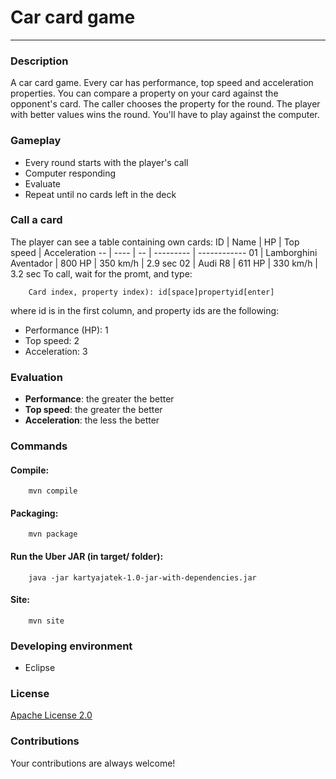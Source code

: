 ﻿# Car card game
-----
### Description
A car card game. Every car has performance, top speed and acceleration properties. You can compare
a property on your card against the opponent's card. The caller chooses the property for the round.
The player with better values wins the round. You'll have to play against the computer.

### Gameplay
* Every round starts with the player's call
* Computer responding
* Evaluate
* Repeat until no cards left in the deck

### Call a card
The player can see a table containing own cards:
ID | Name | HP | Top speed | Acceleration
-- | ---- | -- | --------- | ------------
01 | Lamborghini Aventador | 800 HP | 350 km/h | 2.9 sec
02 | Audi R8 | 611 HP | 330 km/h | 3.2 sec
To call, wait for the promt, and type:

        Card index, property index): id[space]propertyid[enter]

where id is in the first column, and property ids are the following:

* Performance (HP): 1
* Top speed: 2
* Acceleration: 3

### Evaluation
* **Performance**: the greater the better
* **Top speed**: the greater the better
* **Acceleration**: the less the better

### Commands
#### Compile:
        mvn compile

#### Packaging:
        mvn package

#### Run the Uber JAR (in target/ folder):
        java -jar kartyajatek-1.0-jar-with-dependencies.jar

#### Site:
        mvn site

### Developing environment
* Eclipse

### License
[Apache License 2.0](LICENSE.txt)

### Contributions
Your contributions are always welcome!
